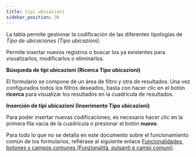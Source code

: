 ```yaml
---
title: tipi ubicazioni
sidebar_position: 36
---
```


La tabla permite gestionar la codificación de las diferentes tipologías de *Tipo de ubicaciones (Tipo ubicazioni)*.

Permite insertar nuevos registros o buscar los ya existentes para visualizarlos, modificarlos o eliminarlos.

**Búsqueda de tipi ubicazioni (Ricerca Tipo ubicazioni)**

El formulario se compone de un área de filtro y otra de resultados. Una vez configurados todos los filtros deseados, basta con hacer clic en el botón **ricerca** para visualizar los resultados en la cuadrícula de resultados.

**Inserción de tipi ubicazioni (Inserimento Tipo ubicazioni)**

Para poder insertar nuevas codificaciones, es necesario hacer clic en la primera fila vacía de la cuadrícula o presionar el botón **nuovo**.

Para todo lo que no se detalla en este documento sobre el funcionamiento común de los formularios, refiérase al siguiente enlace [Funcionalidades, botones y campos comunes (Funzionalità, pulsanti e campi comuni)](/docs/guide/common).